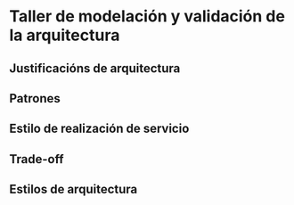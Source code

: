 # Taller de modelación y validación de la arquitectura

## Justificacións de arquitectura

## Patrones

## Estilo de realización de servicio

## Trade-off

## Estilos de arquitectura



